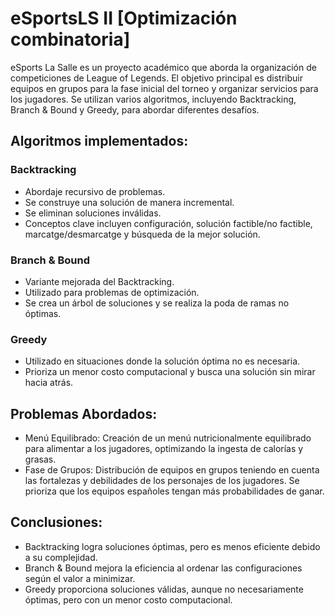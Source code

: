 # eSportsLS II [Optimización combinatoria]
eSports La Salle es un proyecto académico que aborda la organización de competiciones de League of Legends. El objetivo principal es distribuir equipos en grupos para la fase inicial del torneo y organizar servicios para los jugadores. Se utilizan varios algoritmos, incluyendo Backtracking, Branch & Bound y Greedy, para abordar diferentes desafíos.
## Algoritmos implementados:
### Backtracking
- Abordaje recursivo de problemas.
- Se construye una solución de manera incremental.
- Se eliminan soluciones inválidas.
- Conceptos clave incluyen configuración, solución factible/no factible, marcatge/desmarcatge y búsqueda de la mejor solución.
### Branch & Bound
- Variante mejorada del Backtracking.
- Utilizado para problemas de optimización.
- Se crea un árbol de soluciones y se realiza la poda de ramas no óptimas.
### Greedy
- Utilizado en situaciones donde la solución óptima no es necesaria.
- Prioriza un menor costo computacional y busca una solución sin mirar hacia atrás.
## Problemas Abordados:
- Menú Equilibrado: Creación de un menú nutricionalmente equilibrado para alimentar a los jugadores, optimizando la ingesta de calorías y grasas.
- Fase de Grupos: Distribución de equipos en grupos teniendo en cuenta las fortalezas y debilidades de los personajes de los jugadores. Se prioriza que los equipos españoles tengan más probabilidades de ganar.
## Conclusiones:
- Backtracking logra soluciones óptimas, pero es menos eficiente debido a su complejidad.
- Branch & Bound mejora la eficiencia al ordenar las configuraciones según el valor a minimizar.
- Greedy proporciona soluciones válidas, aunque no necesariamente óptimas, pero con un menor costo computacional.
